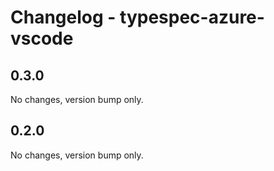 # Changelog - typespec-azure-vscode

## 0.3.0

No changes, version bump only.



## 0.2.0

No changes, version bump only.
